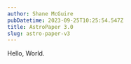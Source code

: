 ```yaml
---
author: Shane McGuire
pubDatetime: 2023-09-25T10:25:54.547Z
title: AstroPaper 3.0
slug: astro-paper-v3
---
```


Hello, World.
